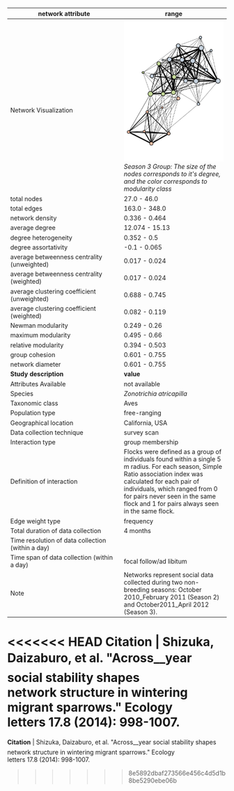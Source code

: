 network attribute|range
---|---
<img width=2500> Network Visualization | ![NetworkImage](/Networks/Network%20Visualizations/sparrow_shizuka_flock_season3.png) *Season 3 Group: The size of the nodes corresponds to it's degree, and the color corresponds to modularity class*
total nodes|27.0 - 46.0
total edges|163.0 - 348.0
network density|0.336 - 0.464
average degree|12.074 - 15.13
degree heterogeneity|0.352 - 0.5
degree assortativity|-0.1 - 0.065
average betweenness centrality (unweighted)|0.017 - 0.024
average betweenness centrality (weighted)|0.017 - 0.024
average clustering coefficient (unweighted)|0.688 - 0.745
average clustering coefficient (weighted)|0.082 - 0.119
Newman modularity|0.249 - 0.26
maximum modularity|0.495 - 0.66
relative modularity|0.394 - 0.503
group cohesion|0.601 - 0.755
network diameter|0.601 - 0.755
**Study description**|**value**
Attributes Available|not available
Species|*Zonotrichia atricapilla*
Taxonomic class|Aves
Population type|free-ranging
Geographical location|California, USA
Data collection technique|survey scan
Interaction type|group membership
Definition of interaction|Flocks were defined as a group of individuals found within a single 5 m radius. For each season, Simple Ratio association index was calculated for each pair of individuals, which ranged from 0 for pairs never seen in the same flock and 1 for pairs always seen in the same flock. 
Edge weight type|frequency
Total duration of data collection|4 months
Time resolution of data collection (within a day)|
Time span of data collection (within a day)|focal follow/ad libitum
Note|Networks represent social data collected during two non-breeding seasons: October 2010_February 2011 (Season 2) and October2011_April 2012 (Season 3).
<<<<<<< HEAD
**Citation** | Shizuka, Daizaburo, et al. "Across__year social stability shapes <br> network structure in wintering migrant sparrows." Ecology <br> letters 17.8 (2014): 998-1007.
=======
**Citation** | Shizuka, Daizaburo, et al. "Across__year social stability shapes <br> network structure in wintering migrant sparrows." Ecology <br> letters 17.8 (2014): 998-1007.
>>>>>>> 8e5892dbaf273566e456c4d5d1b8be5290ebe06b
